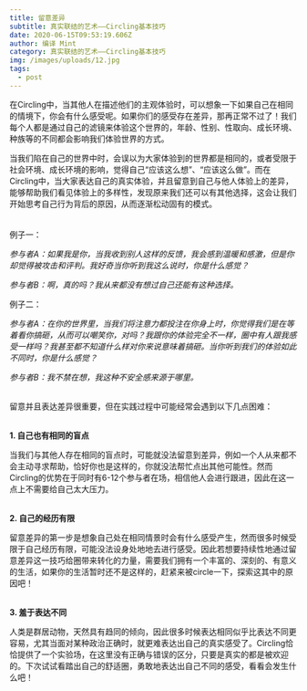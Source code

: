 ```yaml
---
title: 留意差异
subtitle: 真实联结的艺术——Circling基本技巧
date: 2020-06-15T09:53:19.606Z
author: 编译 Mint
category: 真实联结的艺术——Circling基本技巧
img: /images/uploads/12.jpg
tags:
  - post
---
```

在Circling中，当其他人在描述他们的主观体验时，可以想象一下如果自己在相同的情境下，你会有什么感受呢。如果你们的感受存在差异，那再正常不过了！我们每个人都是通过自己的滤镜来体验这个世界的，年龄、性别、性取向、成长环境、种族等的不同都会影响我们体验世界的方式。

当我们陷在自己的世界中时，会误以为大家体验到的世界都是相同的，或者受限于社会环境、成长环境的影响，觉得自己“应该这么想”、“应该这么做”。而在Circling中，当大家表达自己的真实体验，并且留意到自己与他人体验上的差异，能够帮助我们看见体验上的多样性，发现原来我们还可以有其他选择，这会让我们开始思考自己行为背后的原因，从而逐渐松动固有的模式。\
\
\
例子一：

*参与者A：如果我是你，当我收到别人这样的反馈，我会感到温暖和感激，但是你却觉得被攻击和评判。我好奇当你听到我这么说时，你是什么感觉？*

*参与者B：啊，真的吗？我从来都没有想过自己还能有这种选择。*

例子二：

*参与者A：在你的世界里，当我们将注意力都投注在你身上时，你觉得我们是在等着看你搞砸，从而可以嘲笑你，对吗？我跟你的体验完全不一样，圈中有人跟我感受一样吗？我甚至都不知道什么样对你来说意味着搞砸。当你听到我们的体验如此不同时，你是什么感觉？*

*参与者B：我不禁在想，我这种不安全感来源于哪里。*

\
留意并且表达差异很重要，但在实践过程中可能经常会遇到以下几点困难：

\
**1. 自己也有相同的盲点**

当我们与其他人存在相同的盲点时，可能就没法留意到差异，例如一个人从来都不会主动寻求帮助，恰好你也是这样的，你就没法帮忙点出其他可能性。然而Circling的优势在于同时有6-12个参与者在场，相信他人会进行跟进，因此在这一点上不需要给自己太大压力。

\
**2. 自己的经历有限**

留意差异的第一步是想象自己处在相同情景时会有什么感受产生，然而很多时候受限于自己经历有限，可能没法设身处地地去进行感受。因此若想要持续性地通过留意差异这一技巧给圈带来转化的力量，需要我们拥有一个丰富的、深刻的、有意义的生活，如果你的生活暂时还不是这样的，赶紧来被circle一下，探索这其中的原因吧！

\
**3. 羞于表达不同**

人类是群居动物，天然具有趋同的倾向，因此很多时候表达相同似乎比表达不同更容易，尤其当面对某种政治正确时，就更难表达出自己的真实感受了。Circling恰恰提供了一个实验场，在这里没有正确与错误的区分，只要是真实的都是被欢迎的。下次试试看踏出自己的舒适圈，勇敢地表达出自己不同的感受，看看会发生什么吧！